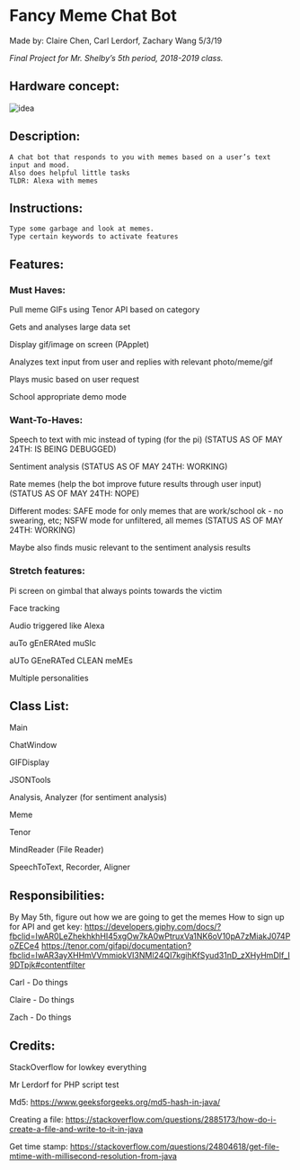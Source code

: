 # Fancy Meme Chat Bot
Made by: Claire Chen, Carl Lerdorf, Zachary Wang
5/3/19

_Final Project for Mr. Shelby’s 5th period, 2018-2019 class._

## Hardware concept:
![idea](https://i.imgur.com/z820oNc.png)

## Description:
	A chat bot that responds to you with memes based on a user’s text input and mood.
	Also does helpful little tasks
	TLDR: Alexa with memes

## Instructions:
	Type some garbage and look at memes.
	Type certain keywords to activate features

## Features:
### Must Haves:
Pull meme GIFs using Tenor API based on category


Gets and analyses large data set


Display gif/image on screen (PApplet)


Analyzes text input from user and replies with relevant photo/meme/gif


Plays music based on user request


School appropriate demo mode


### Want-To-Haves:

Speech to text with mic instead of typing (for the pi) (STATUS AS OF MAY 24TH: IS BEING DEBUGGED)


Sentiment analysis (STATUS AS OF MAY 24TH: WORKING)


Rate memes (help the bot improve future results through user input) (STATUS AS OF MAY 24TH: NOPE)


Different modes: SAFE mode for only memes that are work/school ok - no swearing, etc; NSFW mode for unfiltered, all memes (STATUS AS OF MAY 24TH: WORKING)


Maybe also finds music relevant to the sentiment analysis results


### Stretch features:
Pi screen on gimbal that always points towards the victim 


Face tracking


Audio triggered like Alexa 


auTo gEnERAted muSIc 


aUTo GEneRATed CLEAN meMEs


Multiple personalities


## Class List:

Main


ChatWindow


GIFDisplay


JSONTools


Analysis, Analyzer (for sentiment analysis)


Meme


Tenor


MindReader (File Reader)


SpeechToText, Recorder, Aligner


## Responsibilities:
By May 5th, figure out how we are going to get the memes
How to sign up for API and get key: https://developers.giphy.com/docs/?fbclid=IwAR0LeZhekhkhHI45xgOw7kA0wPtruxVa1NK6oV10pA7zMiakJ074PoZECe4
https://tenor.com/gifapi/documentation?fbclid=IwAR3ayXHHmVVmmiokVI3NMl24QI7kgihKfSyud31nD_zXHyHmDIf_I9DTpjk#contentfilter


Carl - Do things


Claire - Do things


Zach - Do things

## Credits:
StackOverflow for lowkey everything


Mr Lerdorf for PHP script test


Md5: https://www.geeksforgeeks.org/md5-hash-in-java/


Creating a file: https://stackoverflow.com/questions/2885173/how-do-i-create-a-file-and-write-to-it-in-java


Get time stamp: https://stackoverflow.com/questions/24804618/get-file-mtime-with-millisecond-resolution-from-java
	
